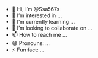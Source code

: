 - 👋 Hi, I’m @Ssa567s
- 👀 I’m interested in ...
- 🌱 I’m currently learning ...
- 💞️ I’m looking to collaborate on ...
- 📫 How to reach me ...
- 😄 Pronouns: ...
- ⚡ Fun fact: ...

<!---
Ssa567s/Ssa567s is a ✨ special ✨ repository because its `README.md` (this file) appears on your GitHub profile.
You can click the Preview link to take a look at your changes.
--->
